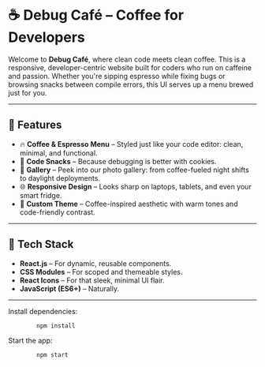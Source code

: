 
# ☕ Debug Café – Coffee for Developers

Welcome to **Debug Café**, where clean code meets clean coffee. This is a responsive, developer-centric website built for coders who run on caffeine and passion. Whether you're sipping espresso while fixing bugs or browsing snacks between compile errors, this UI serves up a menu brewed just for you.

---

## 🚀 Features

- 🔥 **Coffee & Espresso Menu** – Styled just like your code editor: clean, minimal, and functional.
- 🍪 **Code Snacks** – Because debugging is better with cookies.
- 📸 **Gallery** – Peek into our photo gallery: from coffee-fueled night shifts to daylight deployments.
- 🌐 **Responsive Design** – Looks sharp on laptops, tablets, and even your smart fridge.
- 🎨 **Custom Theme** – Coffee-inspired aesthetic with warm tones and code-friendly contrast.

---

## 📁 Tech Stack

- **React.js** – For dynamic, reusable components.
- **CSS Modules** – For scoped and themeable styles.
- **React Icons** – For that sleek, minimal UI flair.
- **JavaScript (ES6+)** – Naturally.

---


Install dependencies:

            npm install
         
Start the app:

            npm start

